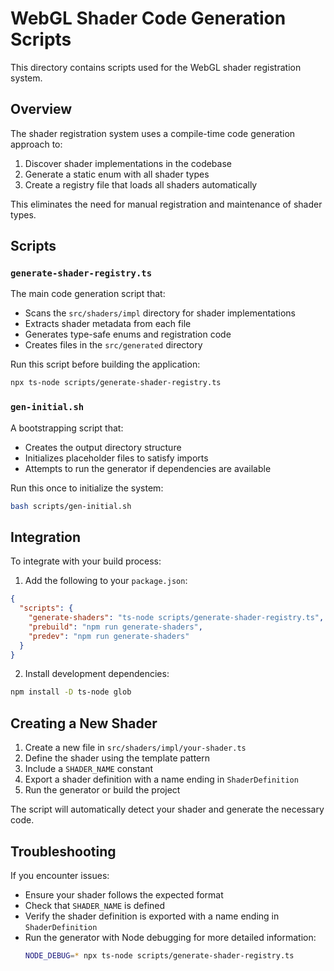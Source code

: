 # WebGL Shader Code Generation Scripts

This directory contains scripts used for the WebGL shader registration system.

## Overview

The shader registration system uses a compile-time code generation approach to:

1. Discover shader implementations in the codebase
2. Generate a static enum with all shader types
3. Create a registry file that loads all shaders automatically

This eliminates the need for manual registration and maintenance of shader types.

## Scripts

### `generate-shader-registry.ts`

The main code generation script that:

- Scans the `src/shaders/impl` directory for shader implementations
- Extracts shader metadata from each file
- Generates type-safe enums and registration code
- Creates files in the `src/generated` directory

Run this script before building the application:

```bash
npx ts-node scripts/generate-shader-registry.ts
```

### `gen-initial.sh`

A bootstrapping script that:

- Creates the output directory structure
- Initializes placeholder files to satisfy imports
- Attempts to run the generator if dependencies are available

Run this once to initialize the system:

```bash
bash scripts/gen-initial.sh
```

## Integration

To integrate with your build process:

1. Add the following to your `package.json`:

```json
{
  "scripts": {
    "generate-shaders": "ts-node scripts/generate-shader-registry.ts",
    "prebuild": "npm run generate-shaders",
    "predev": "npm run generate-shaders"
  }
}
```

2. Install development dependencies:

```bash
npm install -D ts-node glob
```

## Creating a New Shader

1. Create a new file in `src/shaders/impl/your-shader.ts`
2. Define the shader using the template pattern
3. Include a `SHADER_NAME` constant
4. Export a shader definition with a name ending in `ShaderDefinition`
5. Run the generator or build the project

The script will automatically detect your shader and generate the necessary code.

## Troubleshooting

If you encounter issues:

- Ensure your shader follows the expected format
- Check that `SHADER_NAME` is defined
- Verify the shader definition is exported with a name ending in `ShaderDefinition`
- Run the generator with Node debugging for more detailed information:
  ```bash
  NODE_DEBUG=* npx ts-node scripts/generate-shader-registry.ts
  ```
